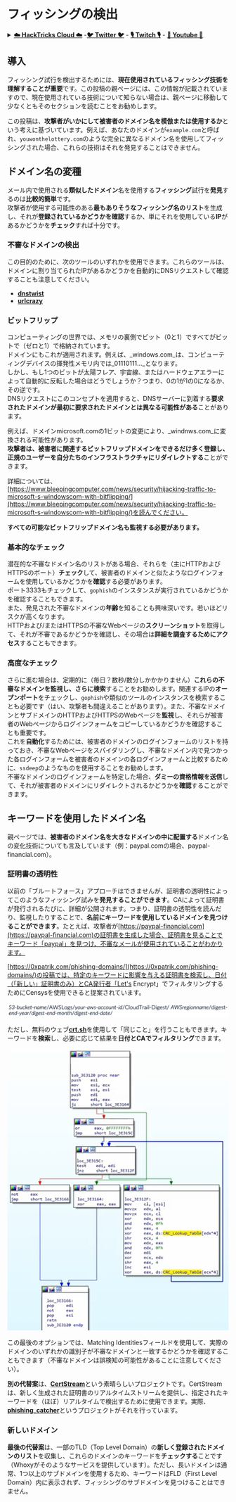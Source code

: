 # フィッシングの検出

<details>

<summary><a href="https://cloud.hacktricks.xyz/pentesting-cloud/pentesting-cloud-methodology"><strong>☁️ HackTricks Cloud ☁️</strong></a> -<a href="https://twitter.com/hacktricks_live"><strong>🐦 Twitter 🐦</strong></a> - <a href="https://www.twitch.tv/hacktricks_live/schedule"><strong>🎙️ Twitch 🎙️</strong></a> - <a href="https://www.youtube.com/@hacktricks_LIVE"><strong>🎥 Youtube 🎥</strong></a></summary>

- **サイバーセキュリティ企業**で働いていますか？ **HackTricksで会社を宣伝**したいですか？または、**PEASSの最新バージョンにアクセスしたり、HackTricksをPDFでダウンロード**したいですか？[**SUBSCRIPTION PLANS**](https://github.com/sponsors/carlospolop)をチェックしてください！

- [**The PEASS Family**](https://opensea.io/collection/the-peass-family)を見つけてください。独占的な[**NFT**](https://opensea.io/collection/the-peass-family)のコレクションです。

- [**公式のPEASS＆HackTricksのグッズ**](https://peass.creator-spring.com)を手に入れましょう。

- [**💬**](https://emojipedia.org/speech-balloon/) [**Discordグループ**](https://discord.gg/hRep4RUj7f)または[**テレグラムグループ**](https://t.me/peass)に**参加**するか、**Twitter**で**フォロー**してください[**🐦**](https://github.com/carlospolop/hacktricks/tree/7af18b62b3bdc423e11444677a6a73d4043511e9/\[https:/emojipedia.org/bird/README.md)[**@carlospolopm**](https://twitter.com/hacktricks_live)**。**

- **ハッキングのトリックを共有するには、[hacktricksリポジトリ](https://github.com/carlospolop/hacktricks)と[hacktricks-cloudリポジトリ](https://github.com/carlospolop/hacktricks-cloud)**にPRを提出してください。

</details>

## 導入

フィッシング試行を検出するためには、**現在使用されているフィッシング技術を理解することが重要**です。この投稿の親ページには、この情報が記載されていますので、現在使用されている技術について知らない場合は、親ページに移動して少なくともそのセクションを読むことをお勧めします。

この投稿は、**攻撃者がいかにして被害者のドメイン名を模倣または使用するか**という考えに基づいています。例えば、あなたのドメインが`example.com`と呼ばれ、`youwonthelottery.com`のような完全に異なるドメイン名を使用してフィッシングされた場合、これらの技術はそれを発見することはできません。

## ドメイン名の変種

メール内で使用される**類似したドメイン**名を使用する**フィッシング**試行を**発見**するのは**比較的簡単**です。\
攻撃者が使用する可能性のある**最もありそうなフィッシング名のリスト**を生成し、それが**登録されているかどうかを確認**するか、単にそれを使用している**IP**があるかどうかを**チェック**すれば十分です。

### 不審なドメインの検出

この目的のために、次のツールのいずれかを使用できます。これらのツールは、ドメインに割り当てられたIPがあるかどうかを自動的にDNSリクエストして確認することも注意してください。

* [**dnstwist**](https://github.com/elceef/dnstwist)
* [**urlcrazy**](https://github.com/urbanadventurer/urlcrazy)

### ビットフリップ

コンピューティングの世界では、メモリの裏側でビット（0と1）ですべてがビットで（ゼロと1）で格納されています。\
ドメインにもこれが適用されます。例えば、_windows.com_は、コンピューティングデバイスの揮発性メモリ内では_01110111..._となります。\
しかし、もし1つのビットが太陽フレア、宇宙線、またはハードウェアエラーによって自動的に反転した場合はどうでしょうか？つまり、0の1が1の0になるか、その逆です。\
DNSリクエストにこのコンセプトを適用すると、DNSサーバーに到着する**要求されたドメインが最初に要求されたドメインとは異なる可能性がある**ことがあります。

例えば、ドメインmicrosoft.comの1ビットの変更により、_windnws.com_に変換される可能性があります。\
**攻撃者は、被害者に関連するビットフリップドメインをできるだけ多く登録し、正規のユーザーを自分たちのインフラストラクチャにリダイレクトする**ことができます。

詳細については、[https://www.bleepingcomputer.com/news/security/hijacking-traffic-to-microsoft-s-windowscom-with-bitflipping/](https://www.bleepingcomputer.com/news/security/hijacking-traffic-to-microsoft-s-windowscom-with-bitflipping/)を読んでください。

**すべての可能なビットフリップドメイン名も監視する必要があります。**

### 基本的なチェック

潜在的な不審なドメイン名のリストがある場合、それらを（主にHTTPおよびHTTPSのポート）**チェック**して、被害者のドメインと似たようなログインフォームを使用しているかどうかを**確認**する必要があります。\
ポート3333もチェックして、`gophish`のインスタンスが実行されているかどうかを確認することもできます。\
また、発見された不審なドメインの**年齢**を知ることも興味深いです。若いほどリスクが高くなります。\
HTTPおよび/またはHTTPSの不審なWebページの**スクリーンショット**を取得して、それが不審であるかどうかを確認し、その場合は**詳細を調査するためにアクセス**することもできます。

### 高度なチェック

さらに進む場合は、定期的に（毎日？数秒/数分しかかかりません）**これらの不審なドメインを監視し、さらに検索**することをお勧めします。関連するIPの**オープンポート**をチェックし、`gophish`や類似のツールのインスタンスを検索することも必要です（はい、攻撃者も間違えることがあります）。また、不審なドメインとサブドメインのHTTPおよびHTTPSのWebページを**監視**し、それらが被害者のWebページからログインフォームをコピーしているかどうかを確認することも重要です。\
これを**自動化**するためには、被害者のドメインのログインフォームのリストを持っておき、不審なWebページをスパイダリングし、不審なドメイン内で見つかった各ログインフォームを被害者のドメインの各ログインフォームと比較するために、`ssdeep`のようなものを使用することをお勧めします。\
不審なドメインのログインフォームを特定した場合、**ダミーの資格情報を送信**して、それが被害者のドメインにリダイレクトされるかどうかを**確認**することができます。
## キーワードを使用したドメイン名

親ページでは、**被害者のドメイン名を大きなドメインの中に配置する**ドメイン名の変化技術についても言及しています（例：paypal.comの場合、paypal-financial.com）。

### 証明書の透明性

以前の「ブルートフォース」アプローチはできませんが、証明書の透明性によってこのようなフィッシング試みを**発見することができます**。CAによって証明書が発行されるたびに、詳細が公開されます。つまり、証明書の透明性を読んだり、監視したりすることで、**名前にキーワードを使用しているドメインを見つけることができます**。たとえば、攻撃者が[https://paypal-financial.com](https://paypal-financial.com)の証明書を生成した場合、証明書を見ることでキーワード「paypal」を見つけ、不審なメールが使用されていることがわかります。

[https://0xpatrik.com/phishing-domains/](https://0xpatrik.com/phishing-domains/)の投稿では、特定のキーワードに影響を与える証明書を検索し、日付（「新しい」証明書のみ）とCA発行者「Let's Encrypt」でフィルタリングするためにCensysを使用できると提案されています。

![](<../../.gitbook/assets/image (390).png>)

ただし、無料のウェブ[**crt.sh**](https://crt.sh)を使用して「同じこと」を行うこともできます。キーワードを**検索**し、必要に応じて結果を**日付とCAでフィルタリング**できます。

![](<../../.gitbook/assets/image (391).png>)

この最後のオプションでは、Matching Identitiesフィールドを使用して、実際のドメインのいずれかの識別子が不審なドメインと一致するかどうかを確認することもできます（不審なドメインは誤検知の可能性があることに注意してください）。

**別の代替案**は、[**CertStream**](https://medium.com/cali-dog-security/introducing-certstream-3fc13bb98067)という素晴らしいプロジェクトです。CertStreamは、新しく生成された証明書のリアルタイムストリームを提供し、指定されたキーワードを（ほぼ）リアルタイムで検出するために使用できます。実際、[**phishing\_catcher**](https://github.com/x0rz/phishing\_catcher)というプロジェクトがそれを行っています。

### **新しいドメイン**

**最後の代替案**は、一部のTLD（Top Level Domain）の**新しく登録されたドメインのリスト**を収集し、これらのドメインのキーワードを**チェックする**ことです（Whoxyがそのようなサービスを提供しています）。ただし、長いドメインは通常、1つ以上のサブドメインを使用するため、キーワードはFLD（First Level Domain）内に表示されず、フィッシングのサブドメインを見つけることはできません。
